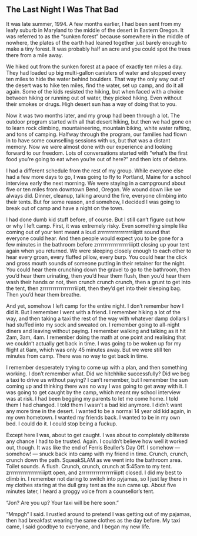 ## The Last Night I Was That Bad

It was late summer, 1994. A few months earlier, I had been sent from my leafy suburb in Maryland to the middle of the desert in Eastern Oregon. It was referred to as the “sunken forest” because somewhere in the middle of nowhere, the plates of the earth had leaned together just barely enough to make a tiny forest. It was probably half an acre and you could spot the trees there from a mile away.

We hiked out from the sunken forest at a pace of exactly ten miles a day. They had loaded up big multi-gallon canisters of water and stopped every ten miles to hide the water behind boulders. That way the only way out of the desert was to hike ten miles, find the water, set up camp, and do it all again. Some of the kids resisted the hiking, but when faced with a choice between hiking or running out of water, they picked hiking. Even without their smokes or drugs. High desert sun has a way of doing that to you.

Now it was two months later, and my group had been through a lot. The outdoor program started with all that desert hiking, but then we had gone on to learn rock climbing, mountaineering, mountain biking, white water rafting, and tons of camping. Halfway through the program, our families had flown in to have some counselling sessions with us, but that was a distant memory. Now we were almost done with our experience and looking forward to our freedom. Lots of conversations started with “what’s the first food you’re going to eat when you’re out of here?” and then lots of debate.

I had a different schedule from the rest of my group. While everyone else had a few more days to go, I was going to fly to Portland, Maine for a school interview early the next morning. We were staying in a campground about five or ten miles from downtown Bend, Oregon. We wound down like we always did. Dinner, cleanup, talking around the fire, everyone climbing into their tents. But for some reason, and somehow, I decided I was going to break out of camp and have a night on the town.

I had done dumb kid stuff before, of course. But I still can’t figure out how or why I left camp. First, it was extremely risky. Even something simple like coming out of your tent meant a loud zrrrrrrrrrrrrrrrriiiptt sound that everyone could hear. And then people would expect you to be gone for a few minutes in the bathroom before zrrrrrrrrrrrrrrrriiiptt closing up your tent again when you returned. We were sleeping closely enough to each other to hear every groan, every fluffed pillow, every burp. You could hear the click and gross mouth sounds of someone putting in their retainer for the night. You could hear them crunching down the gravel to go to the bathroom, then you’d hear them urinating, then you’d hear them flush, then you’d hear them wash their hands or not, then crunch crunch crunch, then a grunt to get into the tent, then zrrrrrrrrrrrrrrrriiiptt, then they’d get into their sleeping bag. Then you’d hear them breathe.

And yet, somehow I left camp for the entire night. I don’t remember how I did it. But I remember I went with a friend. I remember hiking a lot of the way, and then taking a taxi the rest of the way with whatever damp dollars I had stuffed into my sock and sweated on. I remember going to all-night diners and leaving without paying. I remember walking and talking as it hit 2am, 3am, 4am. I remember doing the math at one point and realising that we couldn’t actually get back in time. I was going to be woken up for my flight at 6am, which was only 45 minutes away. But we were still ten minutes from camp. There was no way to get back in time.

I remember desperately trying to come up with a plan, and then something working. I don’t remember what. Did we hitchhike successfully? Did we beg a taxi to drive us without paying? I can’t remember, but I remember the sun coming up and thinking there was no way I was going to get away with it. I was going to get caught by the camp, which meant my school interview was at risk. I had been begging my parents to let me come home. I told them I had changed. I told them I wasn’t a bad kid anymore. I didn’t want any more time in the desert. I wanted to be a normal 14 year old kid again, in my own hometown. I wanted my friends back. I wanted to be in my own bed. I could do it. I could stop being a fuckup.

Except here I was, about to get caught. I was about to completely obliterate any chance I had to be trusted. Again. I couldn’t believe how well it worked out, though. It was like the end of Ferris Beuller’s Day Off. I somehow — somehow! — snuck back into camp with my friend in time. Crunch, crunch, crunch down the path. SqueakSLAM as we went into the bathroom area. Toilet sounds. A flush. Crunch, crunch, crunch at 5:45am to my tent. zrrrrrrrrrrrrrrrriiiptt open, and zrrrrrrrrrrrrrrrriiiptt closed. I did my best to climb in. I remember not daring to switch into pyjamas, so I just lay there in my clothes staring at the dull gray tent as the sun came up. About five minutes later, I heard a groggy voice from a counsellor’s tent.

“Jon? Are you up? Your taxi will be here soon.”

“Mmpgh” I said. I rustled around to pretend I was getting out of my pajamas, then had breakfast wearing the same clothes as the day before. My taxi came, I said goodbye to everyone, and I began my new life.



